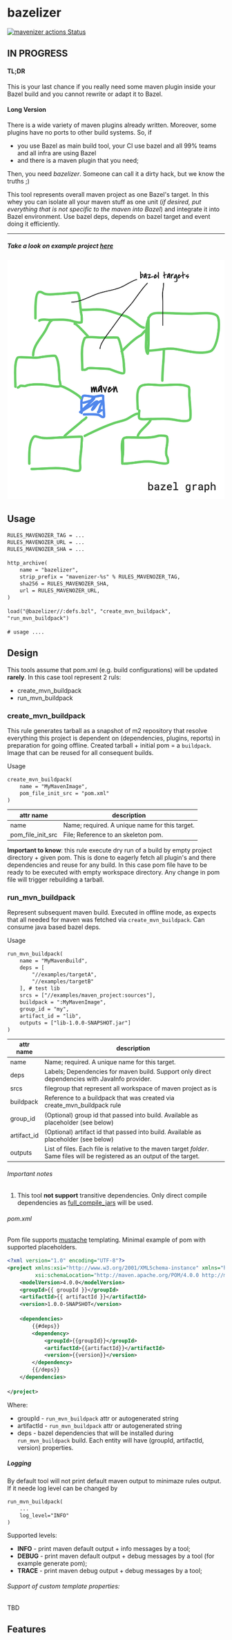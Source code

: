 # bazelizer

[![mavenizer actions Status](https://github.com/wix-incubator/mavenizer/workflows/CI/badge.svg)](https://github.com/wix-incubator/mavenizer/actions)

## IN PROGRESS 

#### TL;DR
This is your last chance if you really need some maven plugin inside your Bazel build and you cannot rewrite or adapt it to Bazel.
 
#### Long Version
 
There is a wide variety of maven plugins already written. Moreover, some plugins have no ports to other build systems. So, if 

- you use Bazel as main build tool, your CI use bazel and all 99% teams and all infra are using Bazel
- and there is a maven plugin that you need;

Then, you need *bazelizer*. 
Someone can call it a dirty hack, but we know the truths ;)

This tool represents overall maven project as one Bazel's target.
In this whey you can isolate all your maven stuff as one unit (_if desired, put everything that is not specific to the maven into Bazel_) and integrate it into  Bazel environment.
Use bazel deps, depends on bazel target and event doing it efficiently. 

***

##### Take a look on example project [here](tests/integration/README.md)


![Alt text](assets/ci.png?raw=true "Title")


## Usage

```
RULES_MAVENOZER_TAG = ...
RULES_MAVENOZER_URL = ...
RULES_MAVENOZER_SHA = ...

http_archive(
    name = "bazelizer",
    strip_prefix = "mavenizer-%s" % RULES_MAVENOZER_TAG,
    sha256 = RULES_MAVENOZER_SHA,
    url = RULES_MAVENOZER_URL,
)

load("@bazelizer//:defs.bzl", "create_mvn_buildpack", "run_mvn_buildpack")

# usage ....
```


## Design

This tools assume that pom.xml (e.g. build configurations) will be updated **rarely**. In this case tool represent 2 ruls:

- create_mvn_buildpack
- run_mvn_buildpack


### create_mvn_buildpack
 
This rule generates tarball as a snapshot of m2 repository that resolve everything this project is dependent on (dependencies, plugins, reports) in preparation for going offline. 
Created tarball + initial pom = a `buildpack`. Image that can be reused for all consequent builds. 
                                                           

Usage
```
create_mvn_buildpack(
    name = "MyMavenImage",
    pom_file_init_src = "pom.xml"
)
```
  
| attr name  | description  |
|---|---|
| name  | Name; required. A unique name for this target.  |
| pom_file_init_src  | File; Reference to an skeleton pom.     |


**Important to know**: this rule execute dry run of a build by empty project directory + given pom.
This is done to eagerly fetch all plugin's and there dependencies and reuse for any build. In this case pom file have to be ready to be executed with empty workspace directory.
Any change in pom file will trigger rebuilding a tarball.



### run_mvn_buildpack

Represent subsequent maven build. Executed in offline mode, as expects that all needed for maven was fetched via `create_mvn_buildpack`. Can consume java based bazel deps.

Usage
```
run_mvn_buildpack(
    name = "MyMavenBuild",
    deps = [
        "//examples/targetA",
        "//examples/targetB"
    ], # test lib
    srcs = ["//examples/maven_project:sources"],
    buildpack = ":MyMavenImage",
    group_id = "my",
    artifact_id = "lib",
    outputs = ["lib-1.0.0-SNAPSHOT.jar"]
)
```


| attr name  | description  |
|---|---|
| name  | Name; required. A unique name for this target.  |
| deps  | Labels; Dependencies for maven build. Support only direct dependencies with JavaInfo provider.     |
| srcs  | filegroup that represent all workspace of maven project as is     |
| buildpack  | Reference to a buildpack that was created via  create_mvn_buildpack rule    |
| group_id  | (Optional) group id that passed into build. Available as placeholder (see below)   |
| artifact_id  | (Optional) artifact id that passed into build. Available as placeholder (see below)   |
| outputs  | List of files. Each file is relative to the maven target _folder_. Same files will be registered as an output of the target.   |


###### Important notes

1. This tool **not support** transitive dependencies. Only direct compile dependencies as [full_compile_jars](https://docs.bazel.build/versions/master/skylark/lib/JavaInfo.html#full_compile_jars) will be used.    

###### pom.xml 

Pom file supports  [mustache](https://mustache.github.io/) templating. Minimal example of pom with supported placeholders.

```xml
<?xml version="1.0" encoding="UTF-8"?>
<project xmlns:xsi="http://www.w3.org/2001/XMLSchema-instance" xmlns="http://maven.apache.org/POM/4.0.0"
         xsi:schemaLocation="http://maven.apache.org/POM/4.0.0 http://maven.apache.org/xsd/maven-4.0.0.xsd">
    <modelVersion>4.0.0</modelVersion>
    <groupId>{{ groupId }}</groupId>
    <artifactId>{{ artifactId }}</artifactId>
    <version>1.0.0-SNAPSHOT</version>

    <dependencies>
        {{#deps}}
        <dependency>
            <groupId>{{groupId}}</groupId>
            <artifactId>{{artifactId}}</artifactId>
            <version>{{version}}</version>
        </dependency>
        {{/deps}}
    </dependencies>

</project>
```

Where:
- groupId - `run_mvn_buildpack` attr or autogenerated string
- artifactId - `run_mvn_buildpack` attr or autogenerated string
- deps - bazel dependencies that will be installed during `run_mvn_buildpack` build. Each entity will have (groupId, artifactId, version) properties.



##### Logging

By default tool will not print default maven output to minimaze rules output. If it neede log level can be changed by 
```
run_mvn_buildpack(
    ...
    log_level="INFO"
)
```

Supported levels:

- **INFO** - print maven default output + info messages by a tool;
- **DEBUG** - print maven default output + debug messages by a tool (for example generate pom);
- **TRACE** - print maven debug output + debug messages by a tool;

###### Support of custom template properties:

TBD


## Features
